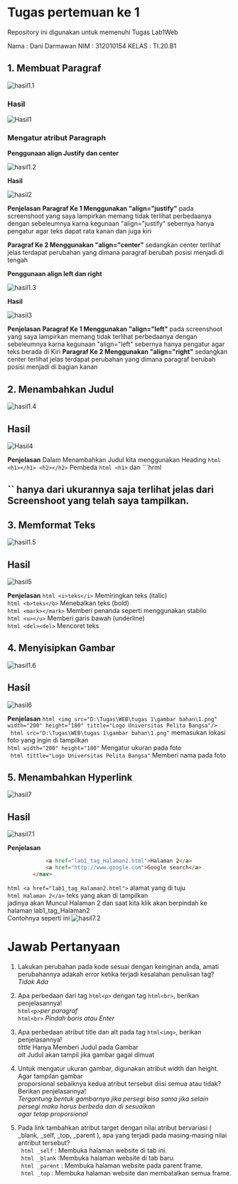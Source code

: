 # Tugas pertemuan ke 1
Repository ini digunakan untuk memenuhi Tugas Lab1Web

Nama    : Dani Darmawan
NIM     : 312010154
KELAS   : TI.20.B1 
## 1. Membuat Paragraf
![hasil1.1](gambar_latihan/1.1.jpg)
### Hasil
![Hasil1](gambar_latihan/1.jpg)

### Mengatur atribut Paragraph
**Penggunaan align Justify dan center**

![hasil1.2](gambar_latihan/1.1.2.jpg)

**Hasil**

![hasil2](gambar_latihan/1.1.1.jpg)

**Penjelasan**
**Paragraf Ke 1 Menggunakan "align="justify"**
pada screenshoot yang saya lampirkan memang tidak terlihat perbedaanya dengan
sebeleumnya karna kegunaan "align="justify" sebernya hanya pengatur agar teks dapat rata kanan dan juga kiri
 
 **Paragraf Ke 2 Menggunakan "align="center"**
 sedangkan center terlihat jelas terdapat perubahan yang dimana paragraf berubah posisi  menjadi di tengah

**Penggunaan align left dan right**

![hasil1.3](gambar_latihan/1.2.2.jpg)

**Hasil**

![hasil3](gambar_latihan/1.2.1.jpg)

**Penjelasan**
**Paragraf Ke 1 Menggunakan "align="left"**
pada screenshoot yang saya lampirkan memang tidak terlihat perbedaanya dengan
sebeleumnya karna kegunaan "align="left" sebernya hanya pengatur agar teks berada di Kiri
 **Paragraf Ke 2 Menggunakan "align="right"**
 sedangkan center terlihat jelas terdapat perubahan yang dimana paragraf berubah posisi menjadi di bagian kanan

 ## 2. Menambahkan Judul
![hasil1.4](gambar_latihan/2.1.jpg)

## Hasil
![Hasil4](gambar_latihan/2.jpg)

**Penjelasan**
Dalam Menambahkan Judul kita menggunakan Heading ``` html <h1></h1> <h2></h2> ```
Pembeda ```html <h1>``` dan ```hrml<h2>`` hanya dari ukurannya saja terlihat jelas dari Screenshoot yang telah saya tampilkan.

## 3. Memformat Teks
![hasil1.5](gambar_latihan/3.1.jpg)

## Hasil
![hasil5](gambar_latihan/3.jpg)

**Penjelasan**
``` html <i>teks</i> ``` Memiringkan teks (italic) <br>
``` html <b>teks</b> ``` Menebalkan teks (bold)<br>
``` html <mark></mark> ``` Memberi penanda seperti menggunakan stabilo<br>
``` html <u></u> ``` Memberi garis bawah (underline)<br>
``` html <del><del> ``` Mencoret teks<br>

## 4. Menyisipkan Gambar
![hasil1.6](gambar_latihan/4.jpg)

## Hasil
![hasil6](gambar_latihan/4.1.jpg)

**Penjelasan**
``` html <img src="D:\Tugas\WEB\tugas 1\gambar bahan\1.png" width="200" height="180" tittle="Logo Universitas Pelita Bangsa"/> ``` <br>
``` html src="D:\Tugas\WEB\tugas 1\gambar bahan\1.png"``` memasukan lokasi foto yang  ingin di tampilkan<br>
``` html width="200" height="180" ``` Mengatur ukuran pada foto<br>
``` html tittle="Logo Universitas Pelita Bangsa"``` Memberi nama pada foto <br>


## 5. Menambahkan Hyperlink
![hasil7](gambar_latihan/5.jpg)

## Hasil
![hasil7.1](gambar_latihan/5.1.jpg)

**Penjelasan**
``` html  <nav>
            <a href="lab1_tag_Halaman2.html">Halaman 2</a>
            <a href="http://www.google.com">Google search</a>
        </nav> 
``` 
``` html <a href="lab1_tag_Halaman2.html"> ``` alamat yang di tuju <br>
    ``` html Halaman 2</a> ``` teks yang akan di tampilkan <br>
    jadinya akan Muncul Halaman 2 dan saat kita klik akan berpindah ke halaman lab1_tag_Halaman2<br>
    Contohnya seperti ini
    ![hasil7.2](gambar_latihan/5.jpg)

# Jawab Pertanyaan
1. Lakukan perubahan pada kode sesuai dengan keinginan anda, amati perubahannya adakah 
error ketika terjadi kesalahan penulisan tag? *Tidak Ada*
2. Apa perbedaan dari tag ```html<p>``` dengan tag ```html<br>```, berikan penjelasannya!<br>
 ```html<p>```*per paragraf* <br>
 ```html<br>``` *Pindah baris atau Enter*<br>
3. Apa perbedaan atribut title dan alt pada tag ```html<img>```, berikan penjelasannya!<br>
*tittle* Hanya Memberi Judul pada Gambar<br>
*alt* Judul akan tampil jika gambar gagal dimuat<br>

4. Untuk mengatur ukuran gambar, digunakan atribut width dan height. Agar tampilan gambar<br> 
proporsional sebaiknya kedua atribut tersebut diisi semua atau tidak? Berikan penjelasannya!<br>
*Tergantung bentuk gambarnya jika persegi bisa sama jika selain persegi maka harus berbeda dan di sesuaikan* <br>
*agar tetap proporsional* 
5. Pada link tambahkan atribut target dengan nilai atribut bervariasi ( _blank, _self, _top, _parent ), apa yang terjadi pada masing-masing nilai antribut tersebut?<br>
``` html _self``` : Membuka halaman website di tab ini.<br>
``` html _blank``` :Membuka halaman website di tab baru.<br>
``` html _parent``` : Membuka halaman website pada parent frame.<br>
``` html _top``` : Membuka halaman website dan membatalkan semua frame.<br>
